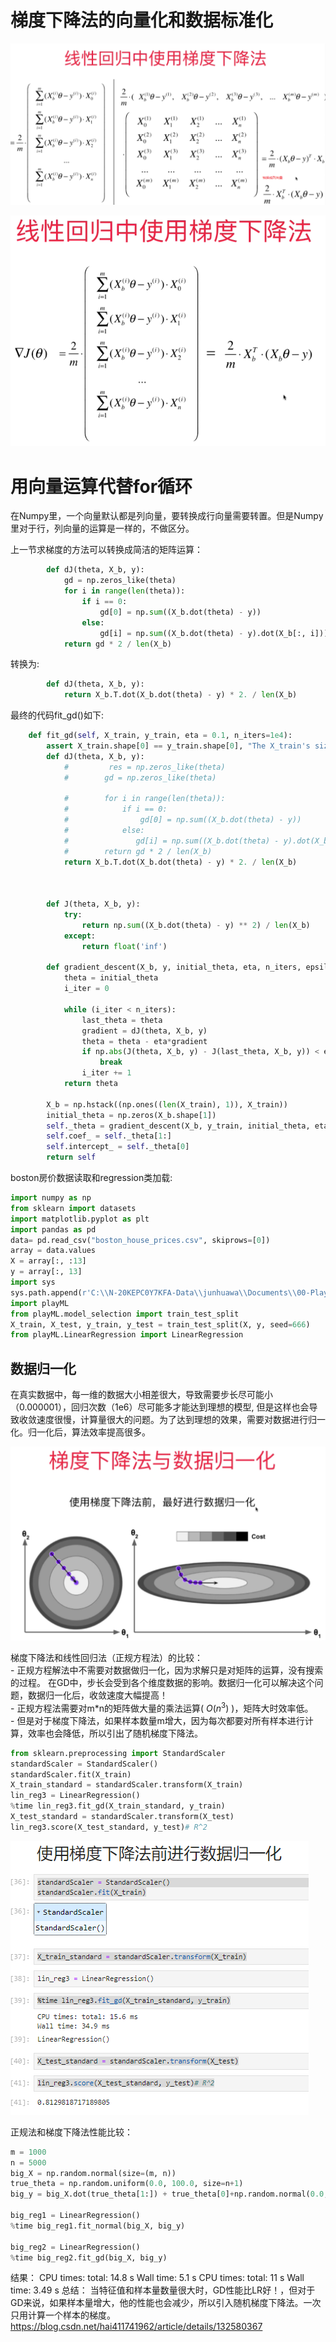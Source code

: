 # 梯度下降法的向量化和数据标准化

![](images/6-5-matrice-op.png)

![](images/6-5-matrice-op-final.png)

# 用向量运算代替for循环

在Numpy里，一个向量默认都是列向量，要转换成行向量需要转置。但是Numpy里对于行，列向量的运算是一样的，不做区分。   

上一节求梯度的方法可以转换成简洁的矩阵运算：    
```python
        def dJ(theta, X_b, y):
            gd = np.zeros_like(theta)
            for i in range(len(theta)):
                if i == 0:
                    gd[0] = np.sum((X_b.dot(theta) - y))
                else:
                    gd[i] = np.sum((X_b.dot(theta) - y).dot(X_b[:, i]))
            return gd * 2 / len(X_b)
```
转换为:
```python
        def dJ(theta, X_b, y):
            return X_b.T.dot(X_b.dot(theta) - y) * 2. / len(X_b)  
``` 
最终的代码fit_gd()如下:
```python
    def fit_gd(self, X_train, y_train, eta = 0.1, n_iters=1e4):
        assert X_train.shape[0] == y_train.shape[0], "The X_train's size should be equal to the y_train's size"
        def dJ(theta, X_b, y):
            #         res = np.zeros_like(theta)
            #        gd = np.zeros_like(theta)

            #        for i in range(len(theta)):
            #            if i == 0:
            #                gd[0] = np.sum((X_b.dot(theta) - y))
            #            else:
            #               gd[i] = np.sum((X_b.dot(theta) - y).dot(X_b[:, i]))
            #        return gd * 2 / len(X_b)
            return X_b.T.dot(X_b.dot(theta) - y) * 2. / len(X_b)



        def J(theta, X_b, y):
            try:
                return np.sum((X_b.dot(theta) - y) ** 2) / len(X_b)
            except:
                return float('inf')

        def gradient_descent(X_b, y, initial_theta, eta, n_iters, epsilon=1e-8):
            theta = initial_theta
            i_iter = 0

            while (i_iter < n_iters):
                last_theta = theta
                gradient = dJ(theta, X_b, y)
                theta = theta - eta*gradient
                if np.abs(J(theta, X_b, y) - J(last_theta, X_b, y)) < epsilon:
                    break
                i_iter += 1
            return theta

        X_b = np.hstack((np.ones((len(X_train), 1)), X_train))
        initial_theta = np.zeros(X_b.shape[1])
        self._theta = gradient_descent(X_b, y_train, initial_theta, eta, n_iters)
        self.coef_ = self._theta[1:]
        self.intercept_ = self._theta[0]
        return self
```
boston房价数据读取和regression类加载:
```python
import numpy as np
from sklearn import datasets
import matplotlib.pyplot as plt
import pandas as pd
data= pd.read_csv("boston_house_prices.csv", skiprows=[0])
array = data.values
X = array[:, :13]
y = array[:, 13]
import sys
sys.path.append(r'C:\\N-20KEPC0Y7KFA-Data\\junhuawa\\Documents\\00-Play-with-ML-in-Python\\Jupyter')
import playML
from playML.model_selection import train_test_split
X_train, X_test, y_train, y_test = train_test_split(X, y, seed=666)
from playML.LinearRegression import LinearRegression

```

## 数据归一化

在真实数据中，每一维的数据大小相差很大，导致需要步长尽可能小（0.000001），回归次数（1e6）尽可能多才能达到理想的模型, 但是这样也会导致收敛速度很慢，计算量很大的问题。为了达到理想的效果，需要对数据进行归一化。归一化后，算法效率提高很多。  




![](images/6-5-data-align.png)

梯度下降法和线性回归法（正规方程法）的比较：    
    - 正规方程解法中不需要对数据做归一化，因为求解只是对矩阵的运算，没有搜索的过程。 在GD中，步长会受到各个维度数据的影响。数据归一化可以解决这个问题，数据归一化后，收敛速度大幅提高！  
    - 正规方程法需要对m*n的矩阵做大量的乘法运算( $O(n^3)$ )，矩阵大时效率低。    
    - 但是对于梯度下降法，如果样本数量m增大，因为每次都要对所有样本进行计算，效率也会降低，所以引出了随机梯度下降法。    

```python  
from sklearn.preprocessing import StandardScaler
standardScaler = StandardScaler()
standardScaler.fit(X_train)
X_train_standard = standardScaler.transform(X_train)
lin_reg3 = LinearRegression()
%time lin_reg3.fit_gd(X_train_standard, y_train)
X_test_standard = standardScaler.transform(X_test)
lin_reg3.score(X_test_standard, y_test)# R^2
```
![](images/6-5-data-normalization.png)

正规法和梯度下降法性能比较：
```python
m = 1000
n = 5000
big_X = np.random.normal(size=(m, n))
true_theta = np.random.uniform(0.0, 100.0, size=n+1)
big_y = big_X.dot(true_theta[1:]) + true_theta[0]+np.random.normal(0.0, 10., size=m)

big_reg1 = LinearRegression()
%time big_reg1.fit_normal(big_X, big_y)

big_reg2 = LinearRegression()
%time big_reg2.fit_gd(big_X, big_y)
```
结果：
CPU times: total: 14.8 s
Wall time: 5.1 s
CPU times: total: 11 s
Wall time: 3.49 s
总结： 当特征值和样本量数量很大时，GD性能比LR好！，但对于GD来说，如果样本量增大，他的性能也会减少，所以引入随机梯度下降法。一次只用计算一个样本的梯度。 
https://blog.csdn.net/hai411741962/article/details/132580367